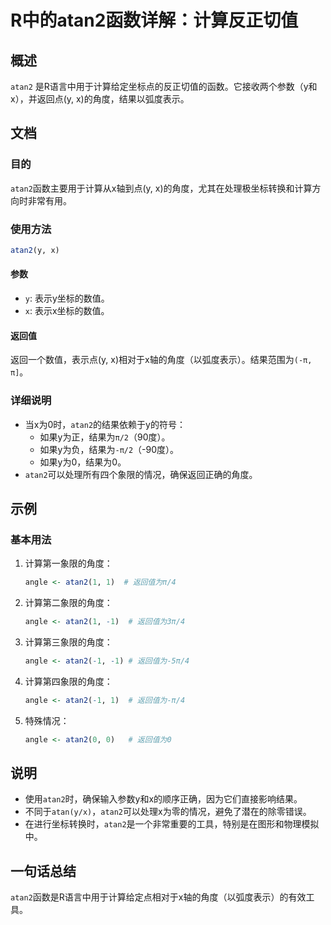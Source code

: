 <!--
Meta Description: # R中的atan2函数详解：计算反正切值 ## 概述 `atan2` 是R语言中用于计算给定坐标点的反正切值的函数。它接收两个参数（y和x），并返回点(y, x)的角度，结果以弧度表示。 ## 文档 ### 目的 `atan2`函数主要用于计算从x轴到点(y, x)的角度，尤其在处理极坐标转换和计...
Meta Keywords: atan2, angle, 的角度, 以弧度表示, 结果为
-->

# R中的atan2函数详解：计算反正切值

## 概述
`atan2` 是R语言中用于计算给定坐标点的反正切值的函数。它接收两个参数（y和x），并返回点(y, x)的角度，结果以弧度表示。

## 文档
### 目的
`atan2`函数主要用于计算从x轴到点(y, x)的角度，尤其在处理极坐标转换和计算方向时非常有用。

### 使用方法
```R
atan2(y, x)
```

#### 参数
- `y`: 表示y坐标的数值。
- `x`: 表示x坐标的数值。

#### 返回值
返回一个数值，表示点(y, x)相对于x轴的角度（以弧度表示）。结果范围为`(-π, π]`。

### 详细说明
- 当x为0时，`atan2`的结果依赖于y的符号：
  - 如果y为正，结果为`π/2`（90度）。
  - 如果y为负，结果为`-π/2`（-90度）。
  - 如果y为0，结果为0。
- `atan2`可以处理所有四个象限的情况，确保返回正确的角度。

## 示例
### 基本用法
1. 计算第一象限的角度：
   ```R
   angle <- atan2(1, 1)  # 返回值为π/4
   ```

2. 计算第二象限的角度：
   ```R
   angle <- atan2(1, -1)  # 返回值为3π/4
   ```

3. 计算第三象限的角度：
   ```R
   angle <- atan2(-1, -1) # 返回值为-5π/4
   ```

4. 计算第四象限的角度：
   ```R
   angle <- atan2(-1, 1)  # 返回值为-π/4
   ```

5. 特殊情况：
   ```R
   angle <- atan2(0, 0)   # 返回值为0
   ```

## 说明
- 使用`atan2`时，确保输入参数y和x的顺序正确，因为它们直接影响结果。
- 不同于`atan(y/x)`，`atan2`可以处理x为零的情况，避免了潜在的除零错误。
- 在进行坐标转换时，`atan2`是一个非常重要的工具，特别是在图形和物理模拟中。

## 一句话总结
`atan2`函数是R语言中用于计算给定点相对于x轴的角度（以弧度表示）的有效工具。